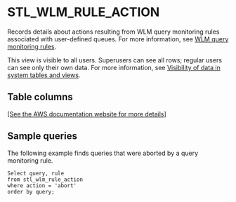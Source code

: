 # STL\_WLM\_RULE\_ACTION<a name="r_STL_WLM_RULE_ACTION"></a>

Records details about actions resulting from WLM query monitoring rules associated with user\-defined queues\. For more information, see [WLM query monitoring rules](cm-c-wlm-query-monitoring-rules.md)\.

This view is visible to all users\. Superusers can see all rows; regular users can see only their own data\. For more information, see [Visibility of data in system tables and views](c_visibility-of-data.md)\.

## Table columns<a name="r_STL_WLM_RULE_ACTION-table-columns"></a>

[\[See the AWS documentation website for more details\]](http://docs.aws.amazon.com/redshift/latest/dg/r_STL_WLM_RULE_ACTION.html)

## Sample queries<a name="r_STL_WLM_RULE_ACTION-sample-queries"></a>

The following example finds queries that were aborted by a query monitoring rule\.

```
Select query, rule
from stl_wlm_rule_action 
where action = 'abort'
order by query;
```